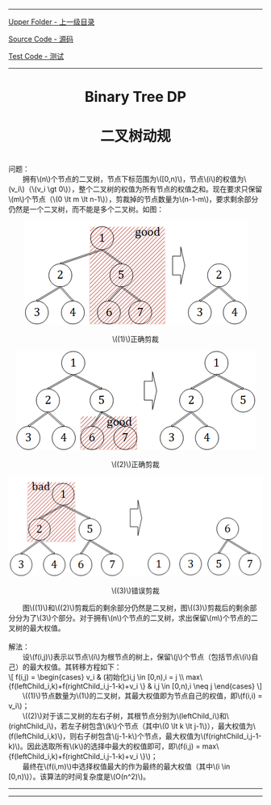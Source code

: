 <script type="text/javascript" async src="//cdn.bootcss.com/mathjax/2.7.0/MathJax.js?config=TeX-AMS-MML_HTMLorMML"></script>
<script type="text/javascript" async src="https://cdnjs.cloudflare.com/ajax/libs/mathjax/2.7.1/MathJax.js?config=TeX-MML-AM_CHTML"></script>


--------
[Upper Folder - 上一级目录](../../)

[Source Code - 源码](https://github.com/zhaochenyou/Way-to-Algorithm/blob/master/src/DynamicProgramming/TreeDP/BinaryTreeDP.hpp)

[Test Code - 测试](https://github.com/zhaochenyou/Way-to-Algorithm/blob/master/src/DynamicProgramming/TreeDP/BinaryTreeDP.cpp)


--------

<div>
<h1 align="center">Binary Tree DP</h1>
<h1 align="center">二叉树动规</h1>
<br>
问题： <br>
&emsp;&emsp;拥有\(n\)个节点的二叉树，节点下标范围为\([0,n)\)，节点\(i\)的权值为\(v_i\)（\(v_i \gt 0\)），整个二叉树的权值为所有节点的权值之和。现在要求只保留\(m\)个节点（\(0 \lt m \lt n-1\)），剪裁掉的节点数量为\(n-1-m\)，要求剩余部分仍然是一个二叉树，而不能是多个二叉树。如图： <br>
<p align="center"><img src="../res/BinaryTreeDP1.png" /></p>
<p align="center">\((1)\)正确剪裁 </p>
<p align="center"><img src="../res/BinaryTreeDP2.png" /></p>
<p align="center">\((2)\)正确剪裁 </p>
<p align="center"><img src="../res/BinaryTreeDP3.png" /></p>
<p align="center">\((3)\)错误剪裁 </p>
&emsp;&emsp;图\((1)\)和\((2)\)剪裁后的剩余部分仍然是二叉树，图\((3)\)剪裁后的剩余部分分为了\(3\)个部分。对于拥有\(n\)个节点的二叉树，求出保留\(m\)个节点的二叉树的最大权值。 <br>
<br>
解法： <br>
&emsp;&emsp;设\(f(i,j)\)表示以节点\(i\)为根节点的树上，保留\(j\)个节点（包括节点\(i\)自己）的最大权值。其转移方程如下： <br>
\[
f(i,j) =
\begin{cases}
v_i & (初始化)i,j \in [0,n),i = j \\
max⁡\{f(leftChild_i,k)+f(rightChild_i,j-1-k)+v_i \} & i,j \in [0,n),i \neq j
\end{cases}
\]
&emsp;&emsp;\((1)\)节点数量为\(1\)的二叉树，其最大权值即为节点自己的权值，即\(f(i,i) = v_i\)； <br>
&emsp;&emsp;\((2)\)对于该二叉树的左右子树，其根节点分别为\(leftChild_i\)和\(rightChild_i\)，若左子树包含\(k\)个节点（其中\(0 \lt k \lt j-1\)），最大权值为\(f(leftChild_i,k)\)，则右子树包含\(j-1-k\)个节点，最大权值为\(f(rightChild_i,j-1-k)\)。因此选取所有\(k\)的选择中最大的权值即可，即\(f(i,j) = max⁡\{f(leftChild_i,k)+f(rightChild_i,j-1-k)+v_i \}\)； <br>
&emsp;&emsp;最终在\(f(i,m)\)中选择权值最大的作为最终的最大权值（其中\(i \in [0,n)\)）。该算法的时间复杂度是\(O(n^2)\)。 <br>
</div>


--------
--------
